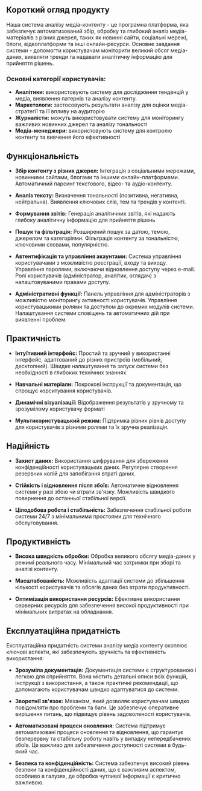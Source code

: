 ## Короткий огляд продукту

Наша система аналізу медіа-контенту - це програмна платформа, яка забезпечує автоматизований збір, обробку та глибокий аналіз медіа-матеріалів з різних джерел, таких як новинні сайти, соціальні мережі, блоги, відеоплатформи та інші онлайн-ресурси.
Основне завдання системи - допомогти користувачам моніторити великий обсяг медіа-даних, виявляти тренди та надавати аналітичну інформацію для прийняття рішень.

### Основні категорії користувачів:

- **Аналітики:**
 використовують систему для дослідження тенденцій у медіа, виявлення патернів та аналізу контенту.
- **Маркетологи:**
 застосовують результати аналізу для оцінки медіа-стратегії та її впливу на аудиторію
- **Журналісти:**
 можуть використовувати систему для моніторингу важливих новинних джерел та аналізу тональності
- **Медіа-менеджери:**
 використовують систему для контролю контенту та вивчення його ефективності

## Функціональність

- **Збір контенту з різних джерел:**
Інтеграція з соціальними мережами, новинними сайтами, блогами та іншими онлайн-платформами.
Автоматичний парсинг текстового, відео- та аудіо-контенту.

- **Аналіз тексту:**
Визначення тональності (позитивна, негативна, нейтральна).
Виявлення ключових слів, тем та трендів у контенті.

- **Формування звітів:**
Генерація аналітичних звітів, які надають глибоку аналітичну інформацію для прийняття рішень

- **Пошук та фільтрація:**
Розширений пошук за датою, темою, джерелом та категоріями.
Фільтрація контенту за тональністю, ключовими словами, популярністю.

- **Автентифікація та управління акаунтами:**
Система управління користувачами з можливістю реєстрації, входу та виходу.
Управління паролями, включаючи відновлення доступу через e-mail.
Ролі користувачів (адміністратор, аналітик, оглядач) з налаштовуваними правами доступу.

- **Адміністративні функції:**
Панель управління для адміністраторів з можливістю моніторингу активності користувачів.
Управління користувацькими ролями та доступом до окремих модулів системи.
Налаштування системи сповіщень та автоматичних дій при виявленні проблем.

## Практичність

- **Інтуїтивний інтерфейс:**
Простий та зручний у використанні інтерфейс, адаптований до різних пристроїв (мобільний, десктопний).
Швидке налаштування та запуск системи без необхідності в глибоких технічних знаннях.

- **Навчальні матеріали:**
Покрокові інструкції та документація, що спрощує корситування користувачів.

- **Динамічні візуалізації:**
Відображення результатів у зручному та зрозумілому користувачу форматі

- **Мультикористувацький режим:**
Підтримка різних рівнів доступу для користувачів з різними ролями та їх зручна реалізація.

## Надійність

- **Захист даних:**
Використання шифрування для збереження конфіденційності користувацьких даних.
Регулярне створення резервних копій для запобігання втраті даних.

- **Стійкість і відновлення після збоїв:**
Автоматичне відновлення системи у разі збою чи втрати зв'язку.
Можливість швидкого повернення до останньої стабільної версії.

- **Цілодобова робота і стабільність:**
Забезпечення стабільної роботи системи 24/7 з мінімальними простоями для технічного обслуговування.

## Продуктивність

- **Висока швидкість обробки:**
Обробка великого обсягу медіа-даних у режимі реального часу.
Мінімальний час затримки при зборі та аналізі контенту.

- **Масштабованість:**
Можливість адаптації системи до збільшення кількості користувачів та обсягів даних без втрати продуктивності.

- **Оптимізація використання ресурсів:**
Ефективне використання серверних ресурсів для забезпечення високої продуктивності при мінімальних витратах на обладнання.

## Експлуатаційна придатність

Експлуатаційна придатність системи аналізу медіа контенту охоплює ключові аспекти, які забезпечують зручність та ефективність використання:

- **Зрозуміла документація:** Документація системи є структурованою і легкою для сприйняття. Вона містить детальні описи всіх функцій, інструкції з використання, а також практичні рекомендації, що допомагають користувачам швидко адаптуватися до системи.

- **Зворотнії зв'язок:** Механізм, який дозволяє користувачам швидко повідомляти про проблеми та баги. Це забезпечує оперативне вирішення питань, що підвищує рівень задоволеності користувачів.

- **Автоматизовані процеси оновлення:** Система підтримує автоматизовані процеси оновлення та відновлення, що гарантує безперервну та стабільну роботу навіть у випадку непередбачених збоїв. Це важливо для забезпечення доступності системи в будь-який час.

- **Безпека та конфіденційність:** Система забезпечує високий рівень безпеки та конфіденційності даних, що є важливим аспектом, особливо в галузях, де обробка чутливої інформації є критично важливою.
